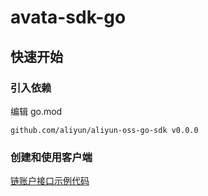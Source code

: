 # avata-sdk-go

## 快速开始

### 引入依赖

编辑 go.mod

```
github.com/aliyun/aliyun-oss-go-sdk v0.0.0
```

### 创建和使用客户端

[链账户接口示例代码](./tests/account_test.go)